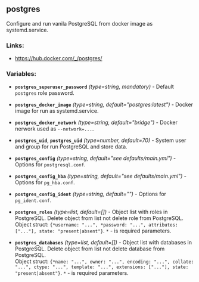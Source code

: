 postgres
---

Configure and run vanila PostgreSQL from docker image as systemd.service.


### Links:
- <https://hub.docker.com/_/postgres/>


### Variables:
- **`postgres_superuser_password`** *(type=string, mandatory)* - Default `postgres` role password.

- **`postgres_docker_image`** *(type=string, default="postgres:latest")* - Docker image for run as systemd.service.
- **`postgres_docker_network`** *(type=string, default="bridge")* - Docker nerwork used as `--network=...`.
- **`postgres_uid`**, **`postgres_uid`** *(type=number, default=70)* - System user and group for run PostgreSQL and store data.

- **`postgres_config`** *(type=string, default="see defaults/main.yml")* - Options for `postgresql.conf`.
- **`postgres_config_hba`** *(type=string, default="see defaults/main.yml")* - Options for `pg_hba.conf`.
- **`postgres_config_ident`** *(type=string, default="")* - Options for `pg_ident.conf`.

- **`postgres_roles`** *(type=list, default=[])* - Object list with roles in PostgreSQL. Delete object from list not delete role from PostgreSQL.  
  Object struct: `{*username: "...", *password: "...", attributes: ["..."], state: "present|absent"}`. `*` - is required parameters.
- **`postgres_databases`** *(type=list, default=[])* - Object list with databases in PostgreSQL. Delete object from list not delete database from PostgreSQL.  
  Object struct: `{*name: "...", owner: "...", encoding: "...", collate: "...", ctype: "...", template: "...", extensions: ["..."], state: "present|absent"}`. `*` - is required parameters.
